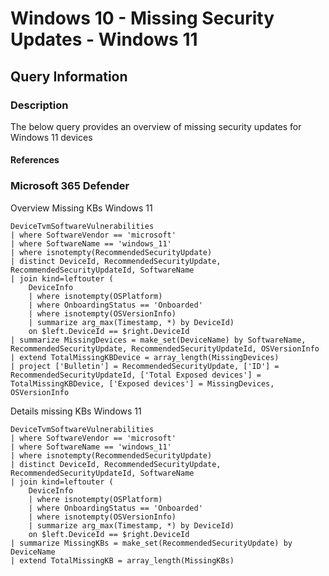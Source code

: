 # Windows 10 - Missing Security Updates - Windows 11

## Query Information

### Description

The below query provides an overview of missing security updates for Windows 11 devices

#### References

### Microsoft 365 Defender

Overview Missing KBs Windows 11

```kql
DeviceTvmSoftwareVulnerabilities
| where SoftwareVendor == 'microsoft'
| where SoftwareName == 'windows_11'
| where isnotempty(RecommendedSecurityUpdate)
| distinct DeviceId, RecommendedSecurityUpdate, RecommendedSecurityUpdateId, SoftwareName
| join kind=leftouter (
    DeviceInfo
    | where isnotempty(OSPlatform)
    | where OnboardingStatus == 'Onboarded'
    | where isnotempty(OSVersionInfo)
    | summarize arg_max(Timestamp, *) by DeviceId)
    on $left.DeviceId == $right.DeviceId
| summarize MissingDevices = make_set(DeviceName) by SoftwareName, RecommendedSecurityUpdate, RecommendedSecurityUpdateId, OSVersionInfo
| extend TotalMissingKBDevice = array_length(MissingDevices)
| project ['Bulletin'] = RecommendedSecurityUpdate, ['ID'] = RecommendedSecurityUpdateId, ['Total Exposed devices'] = TotalMissingKBDevice, ['Exposed devices'] = MissingDevices, OSVersionInfo
```

Details missing KBs Windows 11

```kql
DeviceTvmSoftwareVulnerabilities
| where SoftwareVendor == 'microsoft'
| where SoftwareName == 'windows_11'
| where isnotempty(RecommendedSecurityUpdate)
| distinct DeviceId, RecommendedSecurityUpdate, RecommendedSecurityUpdateId, SoftwareName
| join kind=leftouter (
    DeviceInfo
    | where isnotempty(OSPlatform)
    | where OnboardingStatus == 'Onboarded'
    | where isnotempty(OSVersionInfo)
    | summarize arg_max(Timestamp, *) by DeviceId)
    on $left.DeviceId == $right.DeviceId
| summarize MissingKBs = make_set(RecommendedSecurityUpdate) by DeviceName
| extend TotalMissingKB = array_length(MissingKBs)

```
